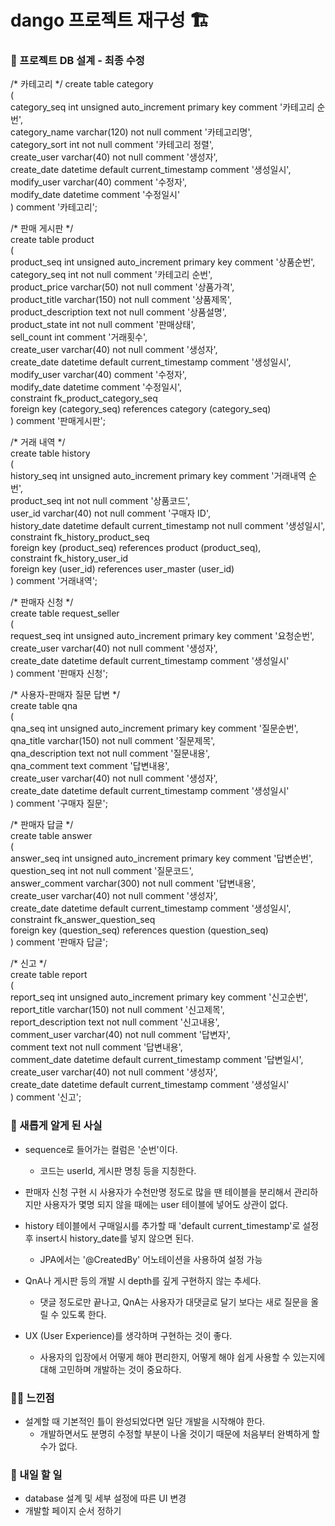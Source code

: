 # dango 프로젝트 재구성 🏗️

### 🚩 프로젝트 DB 설계 - 최종 수정

/* 카테고리 */
create table category  
(  
	category_seq	int 		unsigned auto_increment primary key comment '카테고리 순번',  
	category_name	varchar(120) not null comment '카테고리명',  
	category_sort	int			not null comment '카테고리 정렬',  
    create_user		varchar(40)	not null comment '생성자',  
    create_date		datetime 	default current_timestamp comment '생성일시',  
    modify_user		varchar(40) comment '수정자',  
    modify_date		datetime comment '수정일시'  
) comment '카테고리';  
   
/* 판매 게시판 */  
create table product  
(  
	product_seq			int 		 unsigned auto_increment primary key comment '상품순번',  
	category_seq		int 		 not null comment '카테고리 순번',  
	product_price		varchar(50)  not null comment '상품가격',  
	product_title		varchar(150) not null comment '상품제목',  
	product_description text 		 not null comment '상품설명',  
	product_state		int 		 not null comment '판매상태',  
	sell_count			int comment '거래횟수',  
	create_user			varchar(40)  not null comment '생성자',  
    create_date			datetime 	 default current_timestamp comment '생성일시',  
    modify_user			varchar(40) comment '수정자',  
    modify_date			datetime comment '수정일시',  
	constraint fk_product_category_seq   
		foreign key (category_seq) references category (category_seq)  
) comment '판매게시판';  

/* 거래 내역 */  
create table history  
(  
	history_seq		int 		 unsigned auto_increment primary key comment '거래내역 순번',  
	product_seq		int 		 not null comment '상품코드',  
	user_id			varchar(40)  not null comment '구매자 ID',  
	history_date	datetime	 default current_timestamp not null comment '생성일시',  
	constraint fk_history_product_seq   
		foreign key (product_seq) references product (product_seq),  
	constraint fk_history_user_id   
		foreign key (user_id) references user_master (user_id)  
) comment '거래내역';  

/* 판매자 신청 */  
create table request_seller  
(  
	request_seq		int 		 unsigned auto_increment primary key comment '요청순번',  
	create_user 	varchar(40)  not null comment '생성자',  
    create_date 	datetime 	 default current_timestamp comment '생성일시'  
) comment '판매자 신청';  

/* 사용자-판매자 질문 답변 */  
create table qna  
(  
	qna_seq 		 	 int 		  unsigned auto_increment primary key comment '질문순번',  
	qna_title  	 		 varchar(150) not null comment '질문제목',  
	qna_description 	 text		  not null comment '질문내용',  
	qna_comment			 text		  		   comment '답변내용',  
	create_user 		 varchar(40)  not null comment '생성자',  
    create_date 		 datetime 	  default current_timestamp comment '생성일시'  
) comment '구매자 질문';  

/* 판매자 답글 */  
create table answer  
(  
	answer_seq	    int 		 unsigned auto_increment primary key comment '답변순번',  
	question_seq	int 		 not null comment '질문코드',  
	answer_comment  varchar(300) not null comment '답변내용',  
	create_user		varchar(40)	 not null comment '생성자',  
	create_date		datetime	 default current_timestamp comment '생성일시',  
	constraint fk_answer_question_seq   
		foreign key (question_seq) references question (question_seq)  
) comment '판매자 답글';  

/* 신고 */  
create table report  
(  
	report_seq			int 		 unsigned auto_increment primary key comment '신고순번',  
	report_title 		varchar(150) not null comment '신고제목',  
	report_description  text 		 not null comment '신고내용',  
	comment_user 		varchar(40)  not null comment '답변자',  
	comment 			text 		 not null comment '답변내용',  
	comment_date		datetime	 default current_timestamp comment '답변일시',  
	create_user 		varchar(40)  not null comment '생성자',  
    create_date 		datetime 	 default current_timestamp comment '생성일시'  
) comment '신고';  
  

### 🚸 새롭게 알게 된 사실
* sequence로 들어가는 컬럼은 '순번'이다.
  * 코드는 userId, 게시판 명칭 등을 지칭한다.
 
* 판매자 신청 구현 시 사용자가 수천만명 정도로 많을 땐 테이블을 분리해서 관리하지만 사용자가 몇명 되지 않을 때에는 user 테이블에 넣어도 상관이 없다.

* history 테이블에서 구매일시를 추가할 때 'default current_timestamp'로 설정 후 insert시 history_date를 넣지 않으면 된다.
  * JPA에서는 '@CreatedBy' 어노테이션을 사용하여 설정 가능
    
* QnA나 게시판 등의 개발 시 depth를 깊게 구현하지 않는 추세다.
  * 댓글 정도로만 끝나고, QnA는 사용자가 대댓글로 달기 보다는 새로 질문을 올릴 수 있도록 한다.
 
* UX (User Experience)를 생각하며 구현하는 것이 좋다.
  * 사용자의 입장에서 어떻게 해야 편리한지, 어떻게 해야 쉽게 사용할 수 있는지에 대해 고민하며 개발하는 것이 중요하다.
 
### 🧑‍💻 느낀점
* 설계할 때 기본적인 틀이 완성되었다면 일단 개발을 시작해야 한다.
  * 개발하면서도 분명히 수정할 부분이 나올 것이기 때문에 처음부터 완벽하게 할 수가 없다.

### 🚧 내일 할 일
* database 설계 및 세부 설정에 따른 UI 변경
* 개발할 페이지 순서 정하기
